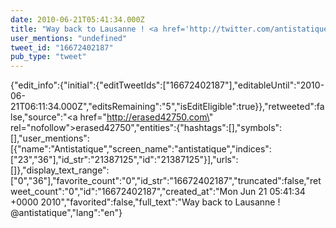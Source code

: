 ```yaml
---
date: 2010-06-21T05:41:34.000Z
title: "Way back to Lausanne ! <a href='http://twitter.com/antistatique'>@antistatique</a>″"
user_mentions: "undefined"
tweet_id: "16672402187"
pub_type: "tweet"
---
```

{"edit_info":{"initial":{"editTweetIds":["16672402187"],"editableUntil":"2010-06-21T06:11:34.000Z","editsRemaining":"5","isEditEligible":true}},"retweeted":false,"source":"<a href=\"http://erased42750.com\" rel=\"nofollow\">erased42750</a>","entities":{"hashtags":[],"symbols":[],"user_mentions":[{"name":"Antistatique","screen_name":"antistatique","indices":["23","36"],"id_str":"21387125","id":"21387125"}],"urls":[]},"display_text_range":["0","36"],"favorite_count":"0","id_str":"16672402187","truncated":false,"retweet_count":"0","id":"16672402187","created_at":"Mon Jun 21 05:41:34 +0000 2010","favorited":false,"full_text":"Way back to Lausanne ! @antistatique","lang":"en"}
